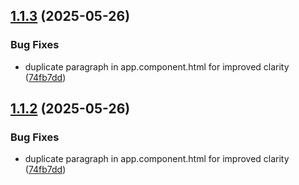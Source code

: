 ## [1.1.3](https://github.com/nggabbo/ng-new-19/compare/v1.1.1...v1.1.3) (2025-05-26)


### Bug Fixes

* duplicate paragraph in app.component.html for improved clarity ([74fb7dd](https://github.com/nggabbo/ng-new-19/commit/74fb7dd7363fc1a290c28be359617eeceeb6b70a))



## [1.1.2](https://github.com/nggabbo/ng-new-19/compare/v1.1.1...v1.1.2) (2025-05-26)


### Bug Fixes

* duplicate paragraph in app.component.html for improved clarity ([74fb7dd](https://github.com/nggabbo/ng-new-19/commit/74fb7dd7363fc1a290c28be359617eeceeb6b70a))



